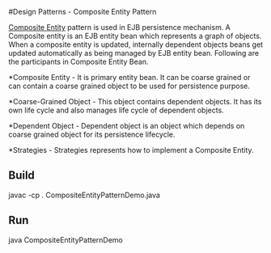 #Design Patterns - Composite Entity Pattern

[Composite Entity](http://www.tutorialspoint.com/design_pattern/composite_entity_pattern.htm) pattern is used in EJB persistence mechanism. A Composite entity is an EJB entity bean which represents a graph of objects. When a composite entity is updated, internally dependent objects beans get updated automatically as being managed by EJB entity bean. Following are the participants in Composite Entity Bean.

*Composite Entity - It is primary entity bean. It can be coarse grained or can contain a coarse grained object to be used for persistence purpose.

*Coarse-Grained Object - This object contains dependent objects. It has its own life cycle and also manages life cycle of dependent objects.

*Dependent Object - Dependent object is an object which depends on coarse grained object for its persistence lifecycle.

*Strategies - Strategies represents how to implement a Composite Entity.


## Build

javac -cp . CompositeEntityPatternDemo.java

## Run

java CompositeEntityPatternDemo
